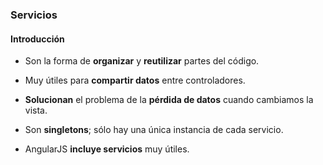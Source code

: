 ### Servicios
#### Introducción
- Son la forma de **organizar** y **reutilizar** partes del código.

- Muy útiles para **compartir datos** entre controladores.

- **Solucionan** el problema de la **pérdida de datos** cuando cambiamos la vista.

- Son **singletons**; sólo hay una única instancia de cada servicio.

- AngularJS **incluye servicios** muy útiles.
